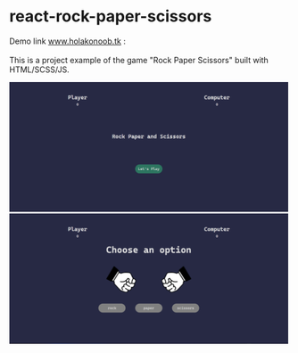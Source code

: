 # react-rock-paper-scissors

Demo link <a href="https://www.holakonoob.tk">www.holakonoob.tk</a> :
<br>
<br>
This is a project example of the game "Rock Paper Scissors" built with HTML/SCSS/JS.

<img width="500" src="./assets/game1.png">
<img width="500" src="./assets/game2.png">

